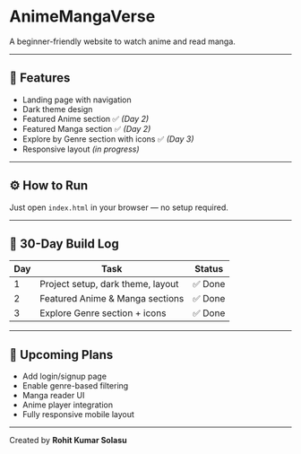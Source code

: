 # AnimeMangaVerse

A beginner-friendly website to watch anime and read manga.

---

## 🌟 Features

- Landing page with navigation
- Dark theme design
- Featured Anime section ✅ *(Day 2)*
- Featured Manga section ✅ *(Day 2)*
- Explore by Genre section with icons ✅ *(Day 3)*
- Responsive layout *(in progress)*

---

## ⚙️ How to Run

Just open `index.html` in your browser — no setup required.

---

## 📆 30-Day Build Log

| Day | Task                               | Status   |
|-----|------------------------------------|----------|
| 1   | Project setup, dark theme, layout  | ✅ Done  |
| 2   | Featured Anime & Manga sections    | ✅ Done  |
| 3   | Explore Genre section + icons      | ✅ Done  |

---

## 🚧 Upcoming Plans

- Add login/signup page
- Enable genre-based filtering
- Manga reader UI
- Anime player integration
- Fully responsive mobile layout

---

Created by **Rohit Kumar Solasu**

